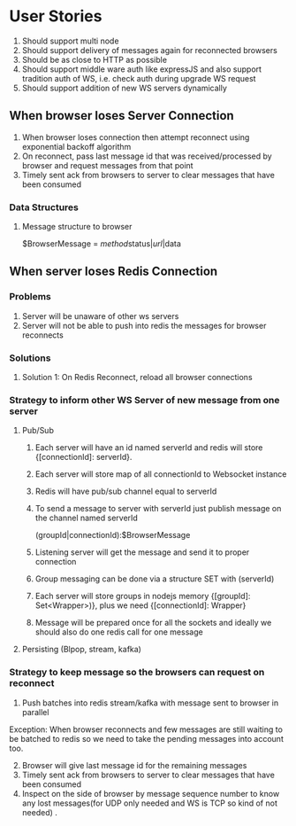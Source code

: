 # User Stories

1. Should support multi node
2. Should support delivery of messages again for reconnected browsers
3. Should be as close to HTTP as possible
4. Should support middle ware auth like expressJS and also support tradition auth of WS, i.e. check auth during upgrade WS request
5. Should support addition of new WS servers dynamically

## When browser loses Server Connection

1. When browser loses connection then attempt reconnect using exponential backoff algorithm
2. On reconnect, pass last message id that was received/processed by browser and request messages from that point
3. Timely sent ack from browsers to server to clear messages that have been consumed

### Data Structures

1. Message structure to browser

   $BrowserMessage = $method$status|$url|$data

## When server loses Redis Connection

### Problems

1. Server will be unaware of other ws servers
2. Server will not be able to push into redis the messages for browser reconnects

### Solutions

1. Solution 1: On Redis Reconnect, reload all browser connections

### Strategy to inform other WS Server of new message from one server

1. Pub/Sub

   1. Each server will have an id named serverId and redis will store {[connectionId]: serverId}.
   2. Each server will store map of all connectionId to Websocket instance
   3. Redis will have pub/sub channel equal to serverId
   4. To send a message to server with serverId just publish message on the channel named serverId

      (groupId|connectionId):$BrowserMessage

   5. Listening server will get the message and send it to proper connection
   6. Group messaging can be done via a structure SET with (serverId)
   7. Each server will store groups in nodejs memory {[groupId]: Set<Wrapper<WebSocket>>)}, plus we need {[connectionId]: Wrapper<WebSocket>}
   8. Message will be prepared once for all the sockets and ideally we should also do one redis call for one message

2. Persisting (Blpop, stream, kafka)

### Strategy to keep message so the browsers can request on reconnect

1. Push batches into redis stream/kafka with message sent to browser in parallel

Exception: When browser reconnects and few messages are still waiting to be batched to redis so we need to take the pending messages into account too.

2. Browser will give last message id for the remaining messages
3. Timely sent ack from browsers to server to clear messages that have been consumed
4. Inspect on the side of browser by message sequence number to know any lost messages(for UDP only needed and WS is TCP so kind of not needed)
   .
